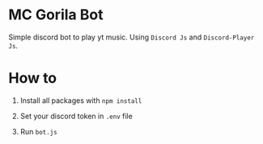 # MC Gorila Bot
Simple discord bot to play yt music.
Using `Discord Js` and `Discord-Player Js`.

# How to
1. Install all packages with `npm install`

2. Set your discord token in `.env` file

3. Run `bot.js`